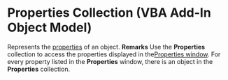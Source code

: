 
# Properties Collection (VBA Add-In Object Model)



Represents the [properties](b8bdf64f-5920-1ae9-16d0-b26d09524a30.md) of an object.
 **Remarks**
Use the  **Properties** collection to access the properties displayed in the[Properties window](b8bdf64f-5920-1ae9-16d0-b26d09524a30.md). For every property listed in the  **Properties** window, there is an object in the **Properties** collection.
